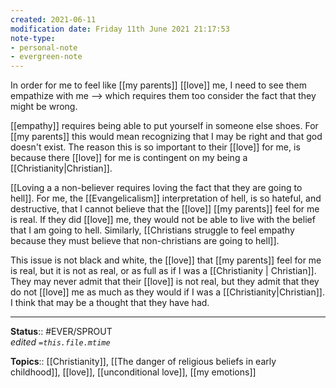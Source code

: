 ```yaml
---
created: 2021-06-11
modification date: Friday 11th June 2021 21:17:53
note-type:
- personal-note
- evergreen-note
---
```


In order for me to feel like [[my parents]] [[love]] me, I need to see them empathize with me --> which requires them too consider the fact that they might be wrong.  

[[empathy]] requires being able to put yourself in someone else shoes. For [[my parents]] this would mean recognizing that I may be right and that god doesn't exist. The reason this is so important to their [[love]] for me, is because there [[love]] for me is contingent on my being a [[Christianity|Christian]]. 

[[Loving a a non-believer requires loving the fact that they are going to hell]]. For me, the [[Evangelicalism]] interpretation of hell, is so hateful, and destructive, that I cannot believe that the [[love]] [[my parents]] feel for me is real. If they did [[love]] me, they would not be able to live with the belief that I am going to hell. Similarly, [[Christians struggle to feel empathy because they must believe that non-christians are going to hell]]. 

This issue is not black and white, the [[love]] that [[my parents]] feel for me is real, but it is not as real, or as full as if I was a [[Christianity | Christian]]. They may never admit that their [[love]] is not real, but they admit that they do not [[love]] me as much as they would if I was a [[Christianity|Christian]]. I think that may be a thought that they have had. 

---
**Status**:: #EVER/SPROUT  
*edited `=this.file.mtime`*

**Topics**:: [[Christianity]], [[The danger of religious beliefs in early childhood]], [[love]], [[unconditional love]], [[my emotions]] 
	
